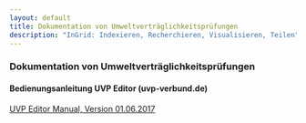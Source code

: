 ```yaml
---
layout: default
title: Dokumentation von Umweltverträglichkeitsprüfungen
description: "InGrid: Indexieren, Recherchieren, Visualisieren, Teilen"
---
```


### Dokumentation von Umweltverträglichkeitsprüfungen

#### Bedienungsanleitung UVP Editor (uvp-verbund.de)

[UVP Editor Manual, Version 01.06.2017](https://github.com/informationgrid/informationgrid.github.io/raw/master/4.0.0/images/Erfassungsanleitungen_UVP-Verbund-Portal_Version_2017-06_01.zip)
